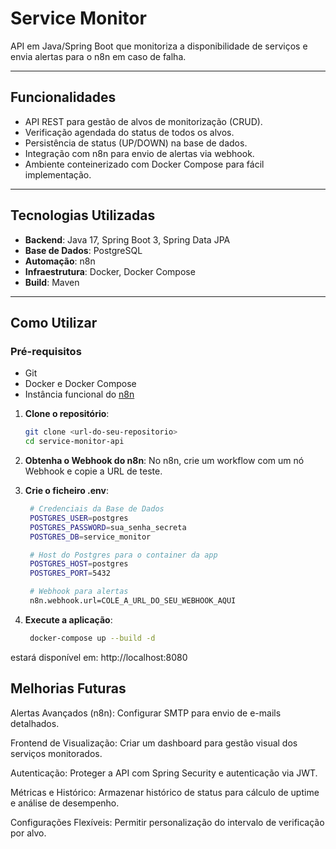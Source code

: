 # Service Monitor

API em Java/Spring Boot que monitoriza a disponibilidade de serviços e envia alertas para o n8n em caso de falha.

---

## Funcionalidades

- API REST para gestão de alvos de monitorização (CRUD).
- Verificação agendada do status de todos os alvos.
- Persistência de status (UP/DOWN) na base de dados.
- Integração com n8n para envio de alertas via webhook.
- Ambiente conteinerizado com Docker Compose para fácil implementação.

---

## Tecnologias Utilizadas

- **Backend**: Java 17, Spring Boot 3, Spring Data JPA  
- **Base de Dados**: PostgreSQL  
- **Automação**: n8n  
- **Infraestrutura**: Docker, Docker Compose  
- **Build**: Maven  

---

## Como Utilizar

### Pré-requisitos

- Git  
- Docker e Docker Compose  
- Instância funcional do [n8n](https://n8n.io)


1. **Clone o repositório**:

   ```bash
   git clone <url-do-seu-repositorio>
   cd service-monitor-api
   ```
2. **Obtenha o Webhook do n8n**:
No n8n, crie um workflow com um nó Webhook e copie a URL de teste.

3. **Crie o ficheiro .env**:
   ```bash
    # Credenciais da Base de Dados
    POSTGRES_USER=postgres
    POSTGRES_PASSWORD=sua_senha_secreta
    POSTGRES_DB=service_monitor

    # Host do Postgres para o container da app
    POSTGRES_HOST=postgres
    POSTGRES_PORT=5432

    # Webhook para alertas
    n8n.webhook.url=COLE_A_URL_DO_SEU_WEBHOOK_AQUI
   ```
4. **Execute a aplicação**:

   ```bash
    docker-compose up --build -d
   ```
   
estará disponível em: http://localhost:8080

## Melhorias Futuras
Alertas Avançados (n8n):
Configurar SMTP para envio de e-mails detalhados.

Frontend de Visualização:
Criar um dashboard para gestão visual dos serviços monitorados.

Autenticação:
Proteger a API com Spring Security e autenticação via JWT.

Métricas e Histórico:
Armazenar histórico de status para cálculo de uptime e análise de desempenho.

Configurações Flexíveis:
Permitir personalização do intervalo de verificação por alvo.
